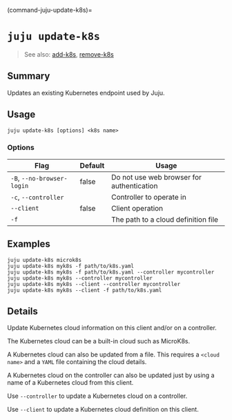 (command-juju-update-k8s)=
# `juju update-k8s`
> See also: [add-k8s](#add-k8s), [remove-k8s](#remove-k8s)

## Summary
Updates an existing Kubernetes endpoint used by Juju.

## Usage
```juju update-k8s [options] <k8s name>```

### Options
| Flag | Default | Usage |
| --- | --- | --- |
| `-B`, `--no-browser-login` | false | Do not use web browser for authentication |
| `-c`, `--controller` |  | Controller to operate in |
| `--client` | false | Client operation |
| `-f` |  | The path to a cloud definition file |

## Examples

    juju update-k8s microk8s
    juju update-k8s myk8s -f path/to/k8s.yaml
    juju update-k8s myk8s -f path/to/k8s.yaml --controller mycontroller
    juju update-k8s myk8s --controller mycontroller
    juju update-k8s myk8s --client --controller mycontroller
    juju update-k8s myk8s --client -f path/to/k8s.yaml


## Details

Update Kubernetes cloud information on this client and/or on a controller.

The Kubernetes cloud can be a built-in cloud such as MicroK8s.

A Kubernetes cloud can also be updated from a file. This requires a `<cloud name>` and
a `YAML` file containing the cloud details.

A Kubernetes cloud on the controller can also be updated just by using a name of a Kubernetes cloud
from this client.

Use `--controller` to update a Kubernetes cloud on a controller.

Use `--client` to update a Kubernetes cloud definition on this client.